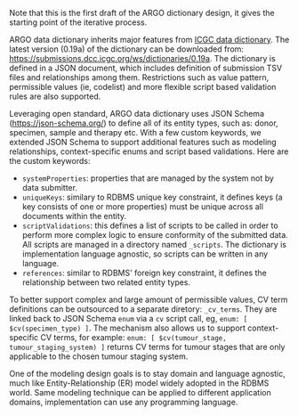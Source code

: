 Note that this is the first draft of the ARGO dictionary design, it gives the starting point of the iterative process.

ARGO data dictionary inherits major features from [ICGC data dictionary](https://docs.icgc.org/dictionary/viewer/). The latest version (0.19a) of the dictionary can be downloaded from: https://submissions.dcc.icgc.org/ws/dictionaries/0.19a. The dictionary is defined in a JSON document, which includes definition of submission TSV files and relationships among them. Restrictions such as value pattern, permissible values (ie, codelist) and more flexible script based validation rules are also supported.

Leveraging open standard, ARGO data dictionary uses JSON Schema (https://json-schema.org/) to define all of its entity types, such as: donor, specimen, sample and therapy etc. With a few custom keywords, we extended JSON Schema to support additional features such as modeling relationships, context-specific enums and script based validations. Here are the custom keywords:

* `systemProperties`: properties that are managed by the system not by data submitter.
* `uniqueKeys`: similary to RDBMS unique key constraint, it defines keys (a key consists of one or more properties) must be unique across all documents within the entity.
* `scriptValidations`: this defines a list of scripts to be called in order to perform more complex logic to ensure conformity of the submitted data. All scripts are managed in a directory named `_scripts`. The dictionary is implementation language agnostic, so scripts can be written in any language.
* `references`: similar to RDBMS' foreign key constraint, it defines the relationship between two related entity types.

To better support complex and large amount of permissible values, CV term definitions can be outsourced to a separate diretory: `_cv_terms`. They are linked back to JSON Schema `enum` via a `cv` script call, eg, `enum: [ $cv(specimen_type) ]`. The mechanism also allows us to support context-specific CV terms, for example: `enum: [ $cv(tumour_stage, tumour_staging_system) ]` returns CV terms for tumour stages that are only applicable to the chosen tumour staging system.

One of the modeling design goals is to stay domain and language agnostic, much like Entity-Relationship (ER) model widely adopted in the RDBMS world. Same modeling technique can be applied to different application domains, implementation can use any programming language.
